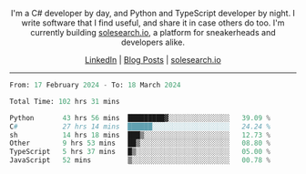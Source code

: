 <p align="center">I'm a C# developer by day, and Python and TypeScript developer by night. I write software that I find useful, and share it in case others do too. I'm currently building <a href="https://solesearch.io">solesearch.io</a>, a platform for sneakerheads and developers alike.</p>
<p align="center">
  <a href="https://www.linkedin.com/in/peter-rauscher">LinkedIn</a>
  |
  <a href="https://dev.to/peterrauscher">Blog Posts</a>
  |
  <a href="https://solesearch.io">solesearch.io</a>
</p>
<hr/>
<!--START_SECTION:waka-->

```python
From: 17 February 2024 - To: 18 March 2024

Total Time: 102 hrs 31 mins

Python       43 hrs 56 mins  █████████▓░░░░░░░░░░░░░░░   39.09 %
C#           27 hrs 14 mins  ██████░░░░░░░░░░░░░░░░░░░   24.24 %
sh           14 hrs 18 mins  ███▒░░░░░░░░░░░░░░░░░░░░░   12.73 %
Other        9 hrs 53 mins   ██▒░░░░░░░░░░░░░░░░░░░░░░   08.80 %
TypeScript   5 hrs 37 mins   █▒░░░░░░░░░░░░░░░░░░░░░░░   05.00 %
JavaScript   52 mins         ▒░░░░░░░░░░░░░░░░░░░░░░░░   00.78 %
```

<!--END_SECTION:waka-->
